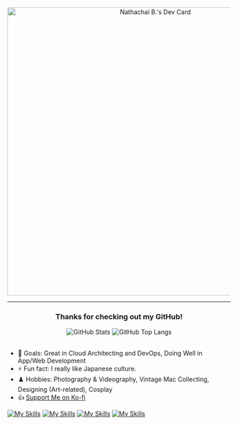 <div align="center">
<!--   <div>
    <h3 align="center">Hi there, It's Nathachai<br /><br />✌😄✌</h3><h5 align="center">(aka exzenous)</h5>
  </div> -->
  <div>
    <a href="https://app.daily.dev/exzenous"><img src="https://api.daily.dev/devcards/v2/qV2ksxY2NaNFD6Sro234m.png?type=wide&r=r6u" width="652" alt="Nathachai B.'s Dev Card"/></a>
  </div>
</div>

***

<!-- Courtesy of Anurag Hazra https://github.com/anuraghazra/github-readme-stats -->
<!-- Thanks to https://github.com/IgnusG and https://github.com/EYHN/ for the inspiration-->

<div align="center">
<h3>Thanks for checking out my GitHub!</h3>
<img alt="GitHub Stats" src="https://github-readme-stats.vercel.app/api?username=exzenous&show_icons=true&border_radius=15&hide_title=true" />
<img alt="GitHub Top Langs" src="https://github-readme-stats.vercel.app/api/top-langs/?username=exzenous&layout=compact&border_radius=15" />
</div>
<br>
<div align="center">

<!-- 
[![](https://img.shields.io/badge/Windows-11-2376bc?style=for-the-badge&logo=windows&logoColor=ffffff)](https://www.microsoft.com/en-us/windows/windows-11) 
[![](https://img.shields.io/badge/-Linux-fcc624?style=for-the-badge&logo=linux&logoColor=black)](https://www.linuxfoundation.org/)

[![](https://img.shields.io/badge/IDE-Visual%20Studio%20Code-007ACC?style=for-the-badge&logo=Visual-Studio-Code&logoColor=ffffff)](https://code.visualstudio.com/)
-->

</div>

- 🎯 Goals: Great in Cloud Architecting and DevOps, Doing Well in App/Web Development
- ⚡ Fun fact: I really like Japanese culture.
- ♟️ Hobbies: Photography & Videography, Vintage Mac Collecting, Designing (Art-related), Cosplay
- 👍 [Support Me on Ko-fi](https://ko-fi.com/exzenous)

[![My Skills](https://skillicons.dev/icons?i=js,html,css,vue,tailwindcss&perline=3)](https://skillicons.dev)
[![My Skills](https://skillicons.dev/icons?i=git,kubernetes,linux,docker,aws,azure&perline=2)](https://skillicons.dev)
[![My Skills](https://skillicons.dev/icons?i=jenkins,gitlab,github,githubactions&perline=1)](https://skillicons.dev)
[![My Skills](https://skillicons.dev/icons?i=python&perline=2)](https://skillicons.dev)

<!--
Here are some ideas to get you started:
- 🌱 I’m currently interested in ...
- 🔭 I’m currently working on ...
- 👯 I’m looking to collaborate on ...
- 🤔 I’m looking for help with ...
- 📫 How to reach me: ...
- 💬 Ask me about ...
- 😄 Pronouns: ...
-->
